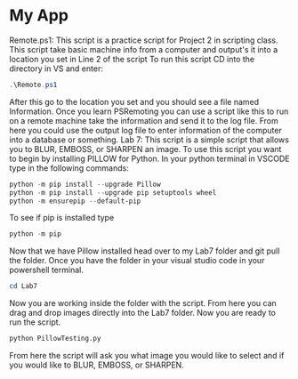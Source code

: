 My App
======
Remote.ps1:
This script is a practice script for Project 2 in scripting class. 
This script take basic machine info from a computer and output's it into a location you set in Line 2 of the script
To run this script CD into the directory in VS and enter:
```Powershell
.\Remote.ps1
```
After this go to the location you set and you should see a file named Information.
Once you learn PSRemoting you can use a script like this to run on a remote machine take the information and send it to the log file.
From here you could use the output log file to enter information of the computer into a database or something.
Lab 7:
This script is a simple script that allows you to BLUR, EMBOSS, or SHARPEN an image.
To use this script you want to begin by installing PILLOW for Python.
In your python terminal in VSCODE type in the following commands:
```PowerShell
python -m pip install --upgrade Pillow
python -m pip install --upgrade pip setuptools wheel
python -m ensurepip --default-pip
```
To see if pip is installed type
```PowerShell
python -m pip
```
Now that we have Pillow installed head over to my Lab7 folder and git pull the folder.
Once you have the folder in your visual studio code in your powershell terminal.
```PowerShell
cd Lab7
```
Now you are working inside the folder with the script. From here you can drag and drop images directly into the Lab7 folder.
Now you are ready to run the script.
```Python
python PillowTesting.py
```
From here the script will ask you what image you would like to select and if you would like to BLUR, EMBOSS, or SHARPEN.
